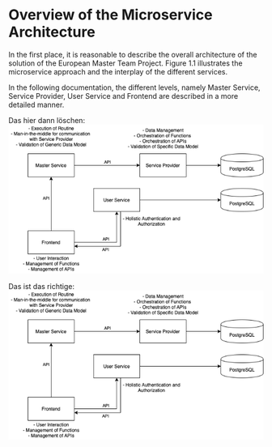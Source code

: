 # Overview of the Microservice Architecture

In the first place, it is reasonable to describe the overall architecture of the solution of the European Master Team Project. Figure 1.1 illustrates the microservice approach and the interplay of the different services.

In the following documentation, the different levels, namely Master Service, Service Provider, User Service and Frontend are described in a more detailed manner. 


Das hier dann löschen:
![Software Architecture](https://github.com/D067659/tpmc_documentation/blob/architecture-overview/resources/images/SoftwareArchitecture_MTP_v2.png)


Das ist das richtige:
![Software Architecture](../resources/images/SoftwareArchitecture_MTP_v2.png)

